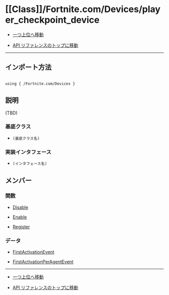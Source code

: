 # [[Class]]/Fortnite.com/Devices/player_checkpoint_device

- [一つ上位へ移動](../main.md)

- [API リファレンスのトップに移動](/main.md)

---

## インポート方法

```verse

using { /Fortnite.com/Devices }

```

## 説明

(TBD)

### 基底クラス

- `(基底クラス名)`

### 実装インタフェース

- `(インタフェース名)`

## メンバー

### 関数

- [Disable](./F_Disable/main.md)

- [Enable](./F_Enable/main.md)

- [Register](./F_Register/main.md)

### データ

- [FirstActivationEvent](./D_FirstActivationEvent/main.md)

- [FirstActivationPerAgentEvent](./D_FirstActivationPerAgentEvent/main.md)

---

- [一つ上位へ移動](../main.md)

- [API リファレンスのトップに移動](/main.md)
